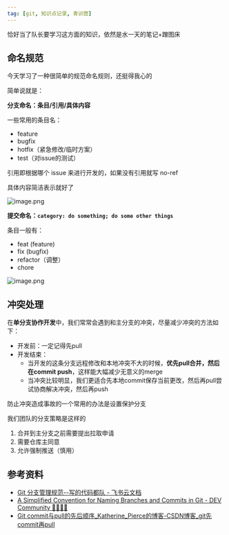 ```yaml
---
tag: [git, 知识点记录, 青训营]
---
```




恰好当了队长要学习这方面的知识，依然是水一天的笔记+蹭图床

## 命名规范

今天学习了一种很简单的规范命名规则，还挺得我心的

简单说就是：


**分支命名：条目/引用/具体内容**

一些常用的条目名：

- feature
- bugfix
- hotfix（紧急修改/临时方案）
- test（对issue的测试）

引用即根据哪个 issue 来进行开发的，如果没有引用就写 no-ref

具体内容简洁表示就好了

![image.png](https://p1-juejin.byteimg.com/tos-cn-i-k3u1fbpfcp/48f7685d59d446c495cda671d04a3c20~tplv-k3u1fbpfcp-watermark.image?)


**提交命名：`category: do something; do some other things`**

条目一般有：
- feat (feature)
- fix (bugfix)
- refactor（调整）
- chore


![image.png](https://p3-juejin.byteimg.com/tos-cn-i-k3u1fbpfcp/4ac6d877089842fb84f0749ded06a133~tplv-k3u1fbpfcp-watermark.image?)


## 冲突处理

在**单分支协作开发**中，我们常常会遇到和主分支的冲突，尽量减少冲突的方法如下：

- 开发前：一定记得先pull
- 开发结束：
    - 当开发的这条分支远程修改和本地冲突不大的时候，**优先pull合并，然后在commit push**，这样能大幅减少无意义的merge
    - 当冲突比较明显，我们更适合先本地commit保存当前更改，然后再pull尝试协商解决冲突，然后再push

防止冲突造成事故的一个常用的办法是设置保护分支

我们团队的分支策略是这样的

1. 合并到主分支之前需要提出拉取申请
2. 需要仓库主同意
3. 允许强制推送（慎用）


## 参考资料



- [Git 分支管理规范--写的代码都队 - 飞书云文档](https://ypbg9olvt2.feishu.cn/docs/doccnTMRmh7YgMwL2PgZ5moWUsd#)
- [A Simplified Convention for Naming Branches and Commits in Git - DEV Community 👩‍💻👨‍💻](https://dev.to/varbsan/a-simplified-convention-for-naming-branches-and-commits-in-git-il4)
- [Git commit与pull的先后顺序_Katherine_Pierce的博客-CSDN博客_git先commit再pull](https://blog.csdn.net/xiaosi_xiaosi/article/details/81336077)